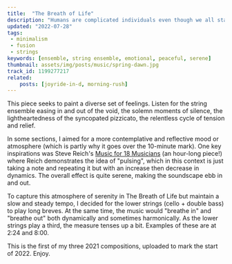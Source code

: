 ```yaml
---
title:  "The Breath of Life"
description: "Humans are complicated individuals even though we all start from two cells."
updated: "2022-07-28"
tags:
 - minimalism
 - fusion
 - strings
keywords: [ensemble, string ensemble, emotional, peaceful, serene]
thumbnail: assets/img/posts/music/spring-dawn.jpg
track_id: 1199277217
related:
    posts: [joyride-in-d, morning-rush]
---
```


This piece seeks to paint a diverse set of feelings. Listen for the string ensemble easing in and out of the void, the solemn moments of silence, the lightheartedness of the syncopated pizzicato, the relentless cycle of tension and relief.

In some sections, I aimed for a more contemplative and reflective mood or atmosphere (which is partly why it goes over the 10-minute mark). One key inspirations was Steve Reich's [Music for 18 Musicians](https://en.wikipedia.org/wiki/Music_for_18_Musicians) (an hour-long piece!) where Reich demonstrates the idea of "pulsing", which in this context is just taking a note and repeating it but with an increase then decrease in dynamics. The overall effect is quite serene, making the soundscape ebb in and out.

To capture this atmosphere of serenity in The Breath of Life but maintain a slow and steady tempo, I decided for the lower strings (cello + double bass) to play long breves. At the same time, the music would "breathe in" and "breathe out" both dynamically and sometimes harmonically. As the lower strings play a third, the measure tenses up a bit. Examples of these are at 2:24 and 8:00.

This is the first of my three 2021 compositions, uploaded to mark the start of 2022. Enjoy.
